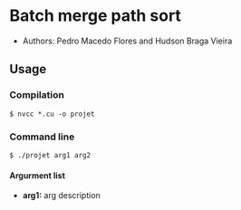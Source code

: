

# Batch merge path sort 

   - Authors:  Pedro Macedo Flores and Hudson Braga Vieira 


## Usage
### Compilation

 ```shell
 $ nvcc *.cu -o projet
 ```


 ### Command line 

```shell
$ ./projet arg1 arg2
```

#### Argurment list

- **arg1:** arg description


